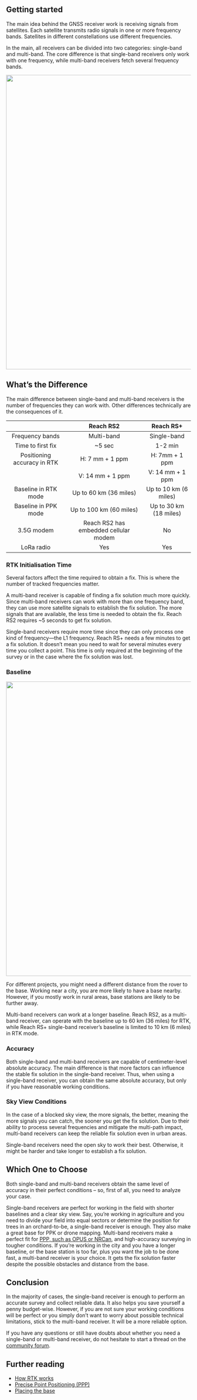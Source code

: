 ## Getting started

The main idea behind the GNSS receiver work is receiving signals from satellites. Each satellite transmits radio signals in one or more frequency bands. Satellites in different constellations use different frequencies.

In the main, all receivers can be divided into two categories: single-band and multi-band. The core difference is that single-band receivers only work with one frequency, while multi-band receivers fetch several frequency bands.

<p style="text-align:center" ><img src="../img/reach/single-multi/satellites.jpg" style="width: 800px;" /></p>

## What’s the Difference

The main difference between single-band and multi-band receivers is the number of frequencies they can work with. Other differences technically are the consequences of it.

<center>

|     | Reach RS2 | Reach RS+ |
|:---:|:------------:|:------------:|
| Frequency bands | Multi-band | Single-band |
| Time to first fix | ~5 sec | 1-2 min |
| Positioning accuracy in RTK | H: 7 mm + 1 ppm | H: 7mm + 1 ppm |
| | V: 14 mm + 1 ppm | V: 14 mm + 1 ppm |
| Baseline in RTK mode | Up to 60 km (36 miles) | Up to 10 km (6 miles) |
| Baseline in PPK mode | Up to 100 km (60 miles) | Up to 30 km (18 miles) |
| 3.5G modem| Reach RS2 has embedded cellular modem | No |
| LoRa radio | Yes | Yes |

</center>

### RTK Initialisation Time

Several factors affect the time required to obtain a fix. This is where the number of tracked frequencies matter.

A multi-band receiver is capable of finding a fix solution much more quickly. Since multi-band receivers can work with more than one frequency band, they can use more satellite signals to establish the fix solution. The more signals that are available, the less time is needed to obtain the fix. Reach RS2 requires ~5 seconds to get fix solution.

Single-band receivers require more time since they can only process one kind of frequency—the L1 frequency. Reach RS+ needs a few minutes to get a fix solution. It doesn’t mean you need to wait for several minutes every time you collect a point. This time is only required at the beginning of the survey or in the case where the fix solution was lost.

### Baseline

<p style="text-align:center" ><img src="../img/reach/single-multi/base-rover.jpg" style="width: 800px;" /></p>

For different projects, you might need a different distance from the rover to the base. Working near a city, you are more likely to have a base nearby. However, if you mostly work in rural areas, base stations are likely to be further away.

Multi-band receivers can work at a longer baseline. Reach RS2, as a multi-band receiver, can operate with the baseline up to 60 km (36 miles) for RTK, while Reach RS+ single-band receiver’s baseline is limited to 10 km (6 miles) in RTK mode.

### Accuracy

Both single-band and multi-band receivers are capable of centimeter-level absolute accuracy. The main difference is that more factors can influence the stable fix solution in the single-band receiver. Thus, when using a single-band receiver, you can obtain the same absolute accuracy, but only if you have reasonable working conditions.

### Sky View Conditions

In the case of a blocked sky view, the more signals, the better, meaning the more signals you can catch, the sooner you get the fix solution. Due to their ability to process several frequencies and mitigate the multi-path impact, multi-band receivers can keep the reliable fix solution even in urban areas.

Single-band receivers need the open sky to work their best. Otherwise, it might be harder and take longer to establish a fix solution.

## Which One to Choose

Both single-band and multi-band receivers obtain the same level of accuracy in their perfect conditions – so, first of all, you need to analyze your case.

Single-band receivers are perfect for working in the field with shorter baselines and a clear sky view. Say, you’re working in agriculture and you need to divide your field into equal sectors or determine the position for trees in an orchard-to-be, a single-band receiver is enough. They also make a great base for PPK or drone mapping.
Multi-band receivers make a perfect fit for [PPP, such as OPUS or NRCan](ppp-introduction.md), and high-accuracy surveying in tougher conditions. If you’re working in the city and you have a longer baseline, or the base station is too far, plus you want the job to be done fast, a multi-band receiver is your choice. It gets the fix solution faster despite the possible obstacles and distance from the base.

## Conclusion

In the majority of cases, the single-band receiver is enough to perform an accurate survey and collect reliable data. It also helps you save yourself a penny budget-wise. However, if you are not sure your working conditions will be perfect or you simply don’t want to worry about possible technical limitations, stick to the multi-band receiver. It will be a more reliable option.

If you have any questions or still have doubts about whether you need a single-band or multi-band receiver, do not hesitate to start a thread on the [community forum](https://community.emlid.com/).

## Further reading

- [How RTK works](rtk-introduction.md)
- [Precise Point Positioning (PPP)](ppp-introduction.md)
- [Placing the base](placing-the-base.md)
